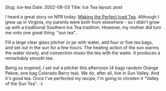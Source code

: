 Slug: ice-tea
Date: 2002-08-03
Title: Ice Tea
layout: post

I heard a great story on NPR today: <a href="http://www.npr.org/programs/atc/features/2002/aug/icedtea/index.html">Making the Perfect Iced Tea</a>. Although I grew up in Virginia, my parents were both from elsewhere - so I didn&#39;t grow up with a traditional Southern Ice Tea tradition. However, my mother did turn me onto one great thing: &quot;sun tea&quot;.

Fill a large clear glass pitcher or jar with water, add four or five tea bags, and set out in the sun for a few hours. The heating action of the sun warms the water slowly, and convection mixes the tea with the water. It produces a remarkably smooth tea.

Being so inspired, I set out a pitcher this afternoon (4 bags random Orange Pekoe, one bag Colorado Berry tea). We do, after all, live in Sun Valley. And it&#39;s good tea. Once I&#39;ve perfected my recipe, I&#39;m going to christen it &quot;Valley of the Sun Tea&quot;. -)
